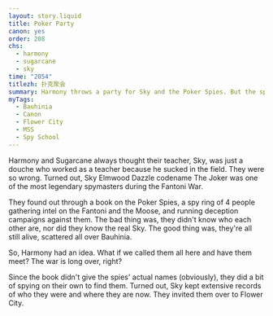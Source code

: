 ```yaml
---
layout: story.liquid
title: Poker Party
canon: yes
order: 208
chs:
  - harmony
  - sugarcane
  - sky
time: "2054"
titlezh: 扑克聚会
summary: Harmony throws a party for Sky and the Poker Spies. But the spies, unsurprisingly, have a lot of enemies and putting them all in one place was probably not the best idea.
myTags:
  - Bauhinia
  - Canon
  - Flower City
  - MSS
  - Spy School
---
```


Harmony and Sugarcane always thought their teacher, Sky, was just a douche who worked as a teacher because he sucked in the field. They were so wrong. Turned out, Sky Elmwood Dazzle codename The Joker was one of the most legendary spymasters during the Fantoni War.

They found out through a book on the Poker Spies, a spy ring of 4 people gathering intel on the Fantoni and the Moose, and running deception campaigns against them. The bad thing was, they didn't know who each other are, nor did they know the real Sky. The good thing was, they're all still alive, scattered all over Bauhinia.

So, Harmony had an idea. What if we called them all here and have them meet? The war is long over, right?

Since the book didn't give the spies' actual names (obviously), they did a bit of spying on their own to find them. Turned out, Sky kept extensive records of who they were and where they are now. They invited them over to Flower City.
